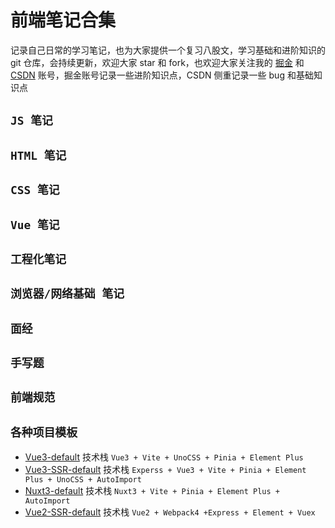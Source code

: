 # 前端笔记合集
记录自己日常的学习笔记，也为大家提供一个复习八股文，学习基础和进阶知识的 git 仓库，会持续更新，欢迎大家 star 和 fork，也欢迎大家关注我的 [掘金](https://juejin.cn/user/730548027266311/posts) 和 [CSDN](https://blog.csdn.net/XNHYJSL?type=blog) 账号，掘金账号记录一些进阶知识点，CSDN 侧重记录一些 bug 和基础知识点

## `JS 笔记`

## `HTML 笔记`

## `CSS 笔记`

## `Vue 笔记`

## `工程化笔记`

## `浏览器/网络基础 笔记`

## `面经`

## `手写题`

## `前端规范`

## `各种项目模板`

- [Vue3-default](https://github.com/W1ping/Vue3-default) 技术栈 `Vue3 + Vite + UnoCSS + Pinia + Element Plus `
- [Vue3-SSR-default](https://github.com/W1ping/Vue3-SSR-default) 技术栈 `Experss + Vue3 + Vite + Pinia + Element Plus + UnoCSS + AutoImport`
- [Nuxt3-default](https://github.com/W1ping/Nuxt3-default) 技术栈 `Nuxt3 + Vite + Pinia + Element Plus + AutoImport `
- [Vue2-SSR-default](https://github.com/W1ping/Vue2-SSR-default) 技术栈 `Vue2 + Webpack4 +Express + Element + Vuex`